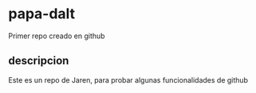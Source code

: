 # papa-dalt
Primer repo creado en github

## descripcion
Este es un repo de Jaren, para probar algunas funcionalidades de github
